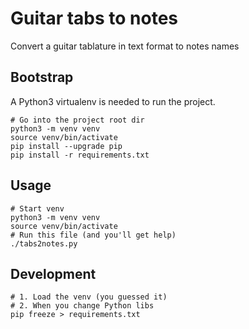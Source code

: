 # Guitar tabs to notes
Convert a guitar tablature in text format to notes names

## Bootstrap
A Python3 virtualenv is needed to run the project.
```
# Go into the project root dir
python3 -m venv venv
source venv/bin/activate
pip install --upgrade pip
pip install -r requirements.txt
```

## Usage
```
# Start venv
python3 -m venv venv
source venv/bin/activate
# Run this file (and you'll get help)
./tabs2notes.py
```

## Development
```
# 1. Load the venv (you guessed it)
# 2. When you change Python libs
pip freeze > requirements.txt
```